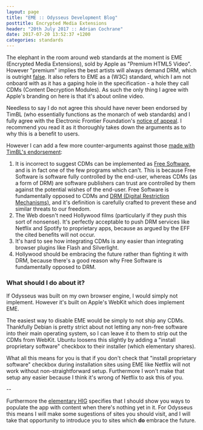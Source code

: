 ```yaml
---
layout: page
title: "EME :: Odysseus Development Blog"
posttitle: Encrypted Media Extensions
header: "20th July 2017 :: Adrian Cochrane"
date: 2017-07-20 13:52:37 +1200
categories: standards
---
```


The elephant in the room around web standards at the moment is EME (Encrypted Media Extensions), sold by Apple as "Premium HTML5 Video". However "premium" implies the best artists will always demand DRM, which is outright [f](http://tacma.net/)[a](https://cloud.blender.org/open-projects)[l](http://everythingisaremix.info/)[s](http://www.thisisnotaconspiracytheory.com/)[e](http://www.troma.com/). It also refers to EME as a (W3C) standard, which I am not onboard with as it has a gaping hole in the specification - a hole they call CDMs (Content Decryption Modules). As such the only thing I agree with Apple's branding on here is that it's about online video.

Needless to say I do not agree this should have never been endorsed by TimBL (who essentially functions as the monarch of web standards) and I fully agree with the Electronic Frontier Foundation's [notice of appeal](https://www.eff.org/am/node/96510). I recommend you read it as it thoroughly takes down the arguments as to why this is a benefit to users. 

However I can add a few more counter-arguments against those [made with TimBL's endorsement](https://lists.w3.org/Archives/Public/public-html-media/2017Jul/0000.html):

1. It is incorrect to suggest CDMs can be implemented as [Free Software](https://www.gnu.org/philosophy/free-sw.html), and is in fact one of the few programs which can't. This is because Free Software is software fully controlled by the end-user, whereas CDMs (as a form of DRM) are software publishers can trust are controlled by them against the potential wishes of the end-user. Free Software is fundamentally opposed to CDMs and [DRM (Digital Restriction Mechanisms)](https://www.gnu.org/proprietary/proprietary-drm.html), and it's definition is carefully crafted to prevent these and similar threats to our freedom. 
2. The Web doesn't need Hollywood films (particularly if they push this sort of nonsense). It's perfectly acceptable to push DRM services like Netflix and Spotify to proprietary apps, because as argued by the EFF the cited benefits will not occur.
3. It's hard to see how integrating CDMs is any easier than integrating browser plugins like Flash and Silverlight. 
4. Hollywood should be embracing the future rather than fighting it with DRM, because there's a good reason why Free Software is fundamentally opposed to DRM.

### What should I do about it?

If Odysseus was built on my own browser engine, I would simply not implement. However it's built on Apple's WebKit which does implement EME. 

The easiest way to disable EME would be simply to not ship any CDMs. Thankfully Debian is pretty strict about not letting any non-free software into their main operating system, so I can leave it to them to strip out the CDMs from WebKit. Ubuntu loosens this slightly by adding a "install proprietary software" checkbox to their installer (which elementary shares).

What all this means for you is that if you don't check that "install proprietary software" checkbox during installation sites using EME like Netflix will not work without non-straightforward setup. Furthermore I won't make that setup any easier because I think it's wrong of Netflix to ask this of you. 

--

Furthermore the [elementary HIG](https://elementary.io/docs/human-interface-guidelines#first-launch-experience) specifies that I should show you ways to populate the app with content when there's nothing yet in it. For Odysseus this means I will make some sugestions of sites you should visit, and I will take that opportunity to introduce you to sites which **do** embrace the future. 

